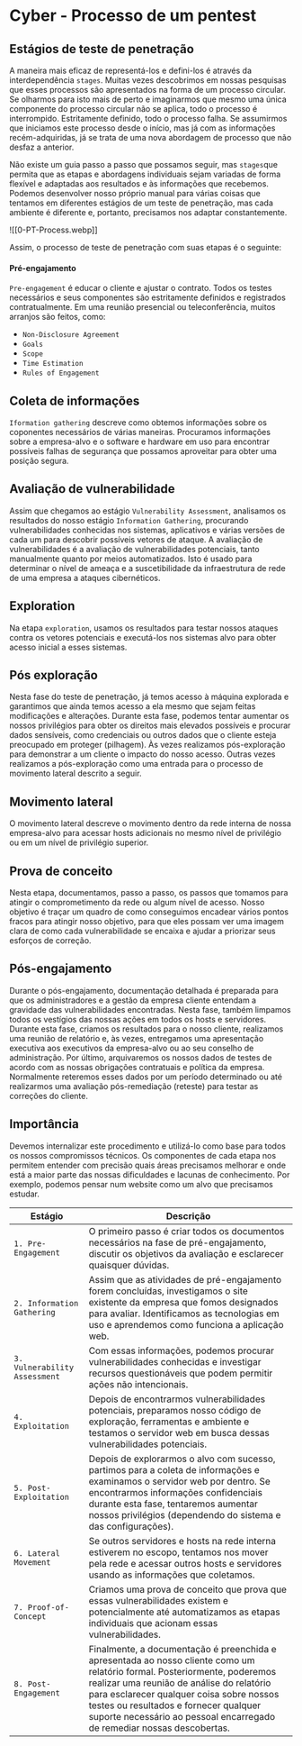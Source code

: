 # Cyber - Processo de um pentest

## Estágios de teste de penetração

A maneira mais eficaz de representá-los e defini-los é através da interdependência `stages`. Muitas vezes descobrimos em nossas pesquisas que esses processos são apresentados na forma de um processo circular. Se olharmos para isto mais de perto e imaginarmos que mesmo uma única componente do processo circular não se aplica, todo o processo é interrompido. Estritamente definido, todo o processo falha. Se assumirmos que iniciamos este processo desde o início, mas já com as informações recém-adquiridas, já se trata de uma nova abordagem de processo que não desfaz a anterior.

Não existe um guia passo a passo que possamos seguir, mas `stages`que permita que as etapas e abordagens individuais sejam variadas de forma flexível e adaptadas aos resultados e às informações que recebemos. Podemos desenvolver nosso próprio manual para várias coisas que tentamos em diferentes estágios de um teste de penetração, mas cada ambiente é diferente e, portanto, precisamos nos adaptar constantemente.

![[0-PT-Process.webp]]

Assim, o processo de teste de penetração com suas etapas é o seguinte:

#### Pré-engajamento

`Pre-engagement` é educar o cliente e ajustar o contrato. Todos os testes necessários e seus componentes são estritamente definidos e registrados contratualmente. Em uma reunião presencial ou teleconferência, muitos arranjos são feitos, como:

- `Non-Disclosure Agreement`
- `Goals`
- `Scope`
- `Time Estimation`
- `Rules of Engagement`

## Coleta de informações

`Iformation gathering` descreve como obtemos informações sobre os coponentes necessários de várias maneiras. Procuramos informações sobre a empresa-alvo e o software e hardware em uso para encontrar possíveis falhas de segurança que possamos aproveitar para obter uma posição segura.

## Avaliação de vulnerabilidade

Assim que chegamos ao estágio `Vulnerability Assessment`, analisamos os resultados do nosso estágio `Information Gathering`, procurando vulnerabilidades conhecidas nos sistemas, aplicativos e várias versões de cada um para descobrir possíveis vetores de ataque. A avaliação de vulnerabilidades é a avaliação de vulnerabilidades potenciais, tanto manualmente quanto por meios automatizados. Isto é usado para determinar o nível de ameaça e a suscetibilidade da infraestrutura de rede de uma empresa a ataques cibernéticos.

## Exploration

Na etapa `exploration`, usamos os resultados para testar nossos ataques contra os vetores potenciais e executá-los nos sistemas alvo para obter acesso inicial a esses sistemas.

## Pós exploração

Nesta fase do teste de penetração, já temos acesso à máquina explorada e garantimos que ainda temos acesso a ela mesmo que sejam feitas modificações e alterações. Durante esta fase, podemos tentar aumentar os nossos privilégios para obter os direitos mais elevados possíveis e procurar dados sensíveis, como credenciais ou outros dados que o cliente esteja preocupado em proteger (pilhagem). Às vezes realizamos pós-exploração para demonstrar a um cliente o impacto do nosso acesso. Outras vezes realizamos a pós-exploração como uma entrada para o processo de movimento lateral descrito a seguir.

## Movimento lateral

O movimento lateral descreve o movimento dentro da rede interna de nossa empresa-alvo para acessar hosts adicionais no mesmo nível de privilégio ou em um nível de privilégio superior.

## Prova de conceito

Nesta etapa, documentamos, passo a passo, os passos que tomamos para atingir o comprometimento da rede ou algum nível de acesso. Nosso objetivo é traçar um quadro de como conseguimos encadear vários pontos fracos para atingir nosso objetivo, para que eles possam ver uma imagem clara de como cada vulnerabilidade se encaixa e ajudar a priorizar seus esforços de correção.

## Pós-engajamento

Durante o pós-engajamento, documentação detalhada é preparada para que os administradores e a gestão da empresa cliente entendam a gravidade das vulnerabilidades encontradas. Nesta fase, também limpamos todos os vestígios das nossas ações em todos os hosts e servidores. Durante esta fase, criamos os resultados para o nosso cliente, realizamos uma reunião de relatório e, às vezes, entregamos uma apresentação executiva aos executivos da empresa-alvo ou ao seu conselho de administração. Por último, arquivaremos os nossos dados de testes de acordo com as nossas obrigações contratuais e política da empresa. Normalmente reteremos esses dados por um período determinado ou até realizarmos uma avaliação pós-remediação (reteste) para testar as correções do cliente.

## Importância

Devemos internalizar este procedimento e utilizá-lo como base para todos os nossos compromissos técnicos. Os componentes de cada etapa nos permitem entender com precisão quais áreas precisamos melhorar e onde está a maior parte das nossas dificuldades e lacunas de conhecimento. Por exemplo, podemos pensar num website como um alvo que precisamos estudar.

|**Estágio**|**Descrição**|
|---|---|
|`1. Pre-Engagement`|O primeiro passo é criar todos os documentos necessários na fase de pré-engajamento, discutir os objetivos da avaliação e esclarecer quaisquer dúvidas.|
|`2. Information Gathering`|Assim que as atividades de pré-engajamento forem concluídas, investigamos o site existente da empresa que fomos designados para avaliar. Identificamos as tecnologias em uso e aprendemos como funciona a aplicação web.|
|`3. Vulnerability Assessment`|Com essas informações, podemos procurar vulnerabilidades conhecidas e investigar recursos questionáveis ​​que podem permitir ações não intencionais.|
|`4. Exploitation`|Depois de encontrarmos vulnerabilidades potenciais, preparamos nosso código de exploração, ferramentas e ambiente e testamos o servidor web em busca dessas vulnerabilidades potenciais.|
|`5. Post-Exploitation`|Depois de explorarmos o alvo com sucesso, partimos para a coleta de informações e examinamos o servidor web por dentro. Se encontrarmos informações confidenciais durante esta fase, tentaremos aumentar nossos privilégios (dependendo do sistema e das configurações).|
|`6. Lateral Movement`|Se outros servidores e hosts na rede interna estiverem no escopo, tentamos nos mover pela rede e acessar outros hosts e servidores usando as informações que coletamos.|
|`7. Proof-of-Concept`|Criamos uma prova de conceito que prova que essas vulnerabilidades existem e potencialmente até automatizamos as etapas individuais que acionam essas vulnerabilidades.|
|`8. Post-Engagement`|Finalmente, a documentação é preenchida e apresentada ao nosso cliente como um relatório formal. Posteriormente, poderemos realizar uma reunião de análise do relatório para esclarecer qualquer coisa sobre nossos testes ou resultados e fornecer qualquer suporte necessário ao pessoal encarregado de remediar nossas descobertas.|

















